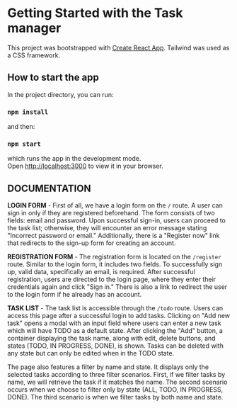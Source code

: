 # Getting Started with the Task manager

This project was bootstrapped with [Create React App](https://github.com/facebook/create-react-app).
Tailwind was used as a CSS framework.

## How to start the app

In the project directory, you can run:

### `npm install`

and then:

### `npm start`

which runs the app in the development mode.\
Open [http://localhost:3000](http://localhost:3000) to view it in your browser.

## DOCUMENTATION

**LOGIN FORM** - First of all, we have a login form on the `/` route. A user can sign in only if they are registered beforehand. The form consists of two fields: email and password. Upon successful sign-in, users can proceed to the task list; otherwise, they will encounter an error message stating "Incorrect password or email." Additionally, there is a "Register now" link that redirects to the sign-up form for creating an account.

**REGISTRATION FORM** - The registration form is located on the `/register` route. Similar to the login form, it includes two fields. To successfully sign up, valid data, specifically an email, is required. After successful registration, users are directed to the login page, where they enter their credentials again and click "Sign in."
There is also a link to redirect the user to the login form if he already has an account.

**TASK LIST** - The task list is accessible through the `/todo` route. Users can access this page after a successful login to add tasks. Clicking on "Add new task" opens a modal with an input field where users can enter a new task which will have TODO as a default state. After clicking the "Add" button, a container displaying the task name, along with edit, delete buttons, and states (TODO, IN PROGRESS, DONE), is shown. Tasks can be deleted with any state but can only be edited when in the TODO state.

The page also features a filter by name and state. It displays only the selected tasks according to three filter scenarios. First, if we filter tasks by name, we will retrieve the task if it matches the name. The second scenario occurs when we choose to filter only by state (ALL, TODO, IN PROGRESS, DONE). The third scenario is when we filter tasks by both name and state.
